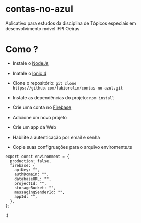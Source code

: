 # contas-no-azul

Aplicativo para estudos da disciplina de Tópicos especiais em desenvolvimento móvel IFPI Oeiras


# Como ?

* Instale o <a href="https://nodejs.org/en/download/"> NodeJs</a>

* Inatale o <a href="https://ionicframework.com/docs/installation/cli">Ionic 4</a>

* Clone o repositório:
```git clone 	https://github.com/fabiorolim/contas-no-azul.git```

* Instale as dependências do projeto:
```npm install```

* Crie uma conta no <a href="https://firebase.google.com">Firebase</a>

* Adicione um novo projeto

* Crie um app da Web

* Habilite a autenticação por email e senha

* Copie suas configruações para o arquivo enviroments.ts

```
export const environment = {
  production: false,
  firebase: {
    apiKey: "",
    authDomain: "",
    databaseURL: "",
    projectId: "",
    storageBucket: "",
    messagingSenderId: "",
    appId: "",
  },
};
```

:)
